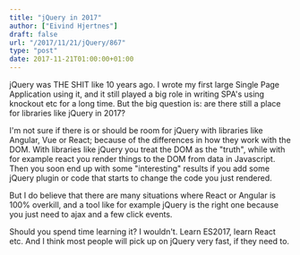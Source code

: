 ```yaml
---
title: "jQuery in 2017"
author: ["Eivind Hjertnes"]
draft: false
url: "/2017/11/21/jQuery/867"
type: "post"
date: 2017-11-21T01:00:00+01:00
---
```


jQuery was THE SHIT like 10 years ago. I wrote my first large Single
Page Application using it, and it still played a big role in writing
SPA's using knockout etc for a long time. But the big question is: are
there still a place for libraries like jQuery in 2017?

I'm not sure if there is or should be room for jQuery with libraries
like Angular, Vue or React; because of the differences in how they work
with the DOM. With libraries like jQuery you treat the DOM as the
"truth", while with for example react you render things to the DOM from
data in Javascript. Then you soon end up with some "interesting" results
if you add some jQuery plugin or code that starts to change the code you
just rendered.

But I do believe that there are many situations where React or Angular
is 100% overkill, and a tool like for example jQuery is the right one
because you just need to ajax and a few click events.

Should you spend time learning it? I wouldn't. Learn ES2017, learn React
etc. And I think most people will pick up on jQuery very fast, if they
need to.
